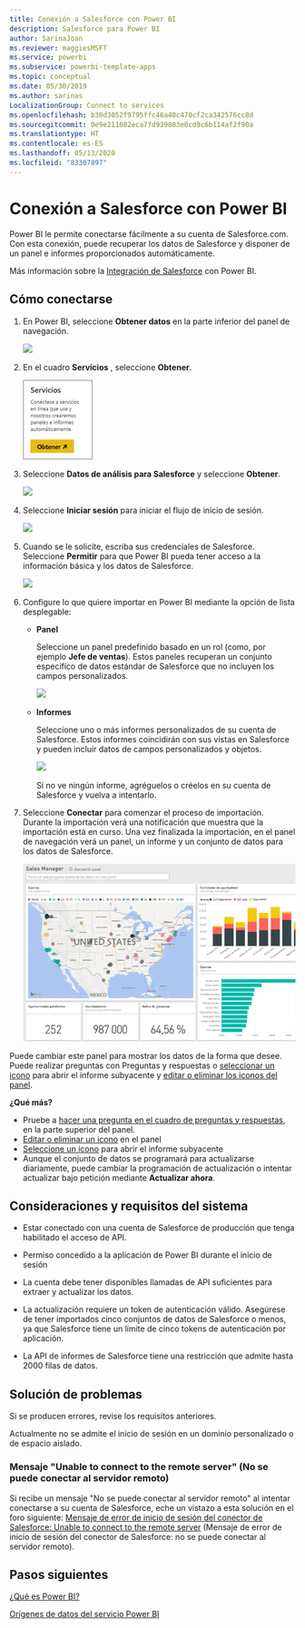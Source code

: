 ```yaml
---
title: Conexión a Salesforce con Power BI
description: Salesforce para Power BI
author: SarinaJoan
ms.reviewer: maggiesMSFT
ms.service: powerbi
ms.subservice: powerbi-template-apps
ms.topic: conceptual
ms.date: 05/30/2019
ms.author: sarinas
LocalizationGroup: Connect to services
ms.openlocfilehash: b30d3052f9795ffc46a40c470cf2ca342576cc8d
ms.sourcegitcommit: 0e9e211082eca7fd939803e0cd9c6b114af2f90a
ms.translationtype: HT
ms.contentlocale: es-ES
ms.lasthandoff: 05/13/2020
ms.locfileid: "83307897"
---
```

# <a name="connect-to-salesforce-with-power-bi"></a>Conexión a Salesforce con Power BI
Power BI le permite conectarse fácilmente a su cuenta de Salesforce.com. Con esta conexión, puede recuperar los datos de Salesforce y disponer de un panel e informes proporcionados automáticamente.

Más información sobre la [Integración de Salesforce](https://powerbi.microsoft.com/integrations/salesforce) con Power BI.

## <a name="how-to-connect"></a>Cómo conectarse
1. En Power BI, seleccione **Obtener datos** en la parte inferior del panel de navegación.
   
   ![](media/service-connect-to-salesforce/pbi_getdata.png) 
2. En el cuadro **Servicios** , seleccione **Obtener**.
   
   ![](media/service-connect-to-salesforce/pbi_getservices.png) 
3. Seleccione **Datos de análisis para Salesforce** y seleccione **Obtener**.  
   
   ![](media/service-connect-to-salesforce/salesforce.png)
4. Seleccione **Iniciar sesión** para iniciar el flujo de inicio de sesión.
   
    ![](media/service-connect-to-salesforce/dialog.png)
5. Cuando se le solicite, escriba sus credenciales de Salesforce. Seleccione **Permitir** para que Power BI pueda tener acceso a la información básica y los datos de Salesforce.
   
   ![](media/service-connect-to-salesforce/sf_authorize.png)
6. Configure lo que quiere importar en Power BI mediante la opción de lista desplegable:
   
   * **Panel**
     
     Seleccione un panel predefinido basado en un rol (como, por ejemplo **Jefe de ventas**). Estos paneles recuperan un conjunto específico de datos estándar de Salesforce que no incluyen los campos personalizados.
     
     ![](media/service-connect-to-salesforce/pbi_salesforcechooserole.png)
   * **Informes**
     
     Seleccione uno o más informes personalizados de su cuenta de Salesforce. Estos informes coincidirán con sus vistas en Salesforce y pueden incluir datos de campos personalizados y objetos.
     
     ![](media/service-connect-to-salesforce/pbi_salesforcereports.png)
     
     Si no ve ningún informe, agréguelos o créelos en su cuenta de Salesforce y vuelva a intentarlo.

7. Seleccione **Conectar** para comenzar el proceso de importación. Durante la importación verá una notificación que muestra que la importación está en curso. Una vez finalizada la importación, en el panel de navegación verá un panel, un informe y un conjunto de datos para los datos de Salesforce.
   
   ![](media/service-connect-to-salesforce/pbi_getdatasalesforcedash.png)

Puede cambiar este panel para mostrar los datos de la forma que desee. Puede realizar preguntas con Preguntas y respuestas o [seleccionar un icono](../consumer/end-user-tiles.md) para abrir el informe subyacente y [editar o eliminar los iconos del panel](../create-reports/service-dashboard-edit-tile.md).

**¿Qué más?**

* Pruebe a [hacer una pregunta en el cuadro de preguntas y respuestas](../consumer/end-user-q-and-a.md), en la parte superior del panel.
* [Editar o eliminar un icono](../create-reports/service-dashboard-edit-tile.md) en el panel
* [Seleccione un icono](../create-reports/service-dashboard-tiles.md) para abrir el informe subyacente
* Aunque el conjunto de datos se programará para actualizarse diariamente, puede cambiar la programación de actualización o intentar actualizar bajo petición mediante **Actualizar ahora**.

## <a name="system-requirements-and-considerations"></a>Consideraciones y requisitos del sistema

- Estar conectado con una cuenta de Salesforce de producción que tenga habilitado el acceso de API.

- Permiso concedido a la aplicación de Power BI durante el inicio de sesión

- La cuenta debe tener disponibles llamadas de API suficientes para extraer y actualizar los datos.

- La actualización requiere un token de autenticación válido. Asegúrese de tener importados cinco conjuntos de datos de Salesforce o menos, ya que Salesforce tiene un límite de cinco tokens de autenticación por aplicación.

- La API de informes de Salesforce tiene una restricción que admite hasta 2000 filas de datos.


## <a name="troubleshooting"></a>Solución de problemas

Si se producen errores, revise los requisitos anteriores. 

Actualmente no se admite el inicio de sesión en un dominio personalizado o de espacio aislado.

### <a name="unable-to-connect-to-the-remote-server-message"></a>Mensaje "Unable to connect to the remote server" (No se puede conectar al servidor remoto)

Si recibe un mensaje "No se puede conectar al servidor remoto" al intentar conectarse a su cuenta de Salesforce, eche un vistazo a esta solución en el foro siguiente: [Mensaje de error de inicio de sesión del conector de Salesforce: Unable to connect to the remote server](https://www.outsystems.com/forums/Forum_TopicView.aspx?TopicId=17674&TopicName=log-in-error-message-unable-to-connect-to-the-remote-server&) (Mensaje de error de inicio de sesión del conector de Salesforce: no se puede conectar al servidor remoto).


## <a name="next-steps"></a>Pasos siguientes
[¿Qué es Power BI?](../fundamentals/power-bi-overview.md)

[Orígenes de datos del servicio Power BI](service-get-data.md)
